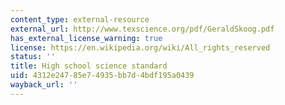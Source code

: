 ```yaml
---
content_type: external-resource
external_url: http://www.texscience.org/pdf/GeraldSkoog.pdf
has_external_license_warning: true
license: https://en.wikipedia.org/wiki/All_rights_reserved
status: ''
title: High school science standard
uid: 4312e247-85e7-4935-bb7d-4bdf195a0439
wayback_url: ''
---
```

